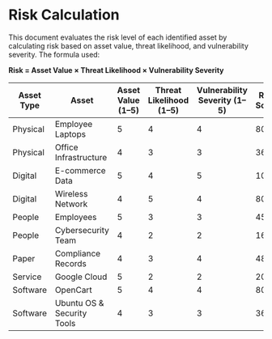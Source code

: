 # Risk Calculation 

This document evaluates the risk level of each identified asset by calculating risk based on asset value, threat likelihood, and vulnerability severity. The formula used:

**Risk = Asset Value × Threat Likelihood × Vulnerability Severity**

| Asset Type | Asset                      | Asset Value (1–5) | Threat Likelihood (1–5) | Vulnerability Severity (1–5) | Risk Score | Priority Level |
| ---------- | -------------------------- | ----------------- | ----------------------- | ---------------------------- | ---------- | -------------- |
| Physical   | Employee Laptops           | 5                 | 4                       | 4                            | 80         | High           |
| Physical   | Office Infrastructure      | 4                 | 3                       | 3                            | 36         | Medium         |
| Digital    | E-commerce Data            | 5                 | 4                       | 5                            | 100        | Critical       |
| Digital    | Wireless Network           | 4                 | 5                       | 4                            | 80         | High           |
| People     | Employees                  | 5                 | 3                       | 3                            | 45         | Medium         |
| People     | Cybersecurity Team         | 4                 | 2                       | 2                            | 16         | Low            |
| Paper      | Compliance Records         | 4                 | 3                       | 4                            | 48         | Medium         |
| Service    | Google Cloud               | 5                 | 2                       | 2                            | 20         | Low            |
| Software   | OpenCart                   | 5                 | 4                       | 4                            | 80         | High           |
| Software   | Ubuntu OS & Security Tools | 4                 | 3                       | 3                            | 36         | Medium         |


